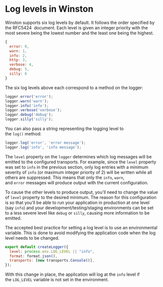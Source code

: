 # Log levels in Winston

Winston supports six log levels by default. It follows the order specified by the RFC5424  document. Each level is given an integer priority with the most severe being the lowest number and the least one being the highest.

```jsx
{
  error: 0,
  warn: 1,
  info: 2,
  http: 3,
  verbose: 4,
  debug: 5,
  silly: 6
}
```

The six log levels above each correspond to a method on the logger:

```jsx
logger.error('error');
logger.warn('warn');
logger.info('info');
logger.verbose('verbose');
logger.debug('debug');
logger.silly('silly');
```

You can also pass a string representing the logging level to the `log()` method:

```jsx
logger.log('error', 'error message');
logger.log('info', 'info message');
```

The `level` property on the `logger` determines which log messages will be emitted to the configured transports. For example, since the `level` property was set to `info` in the previous section, only log entries with a minimum severity of `info` (or maximum integer priority of 2) will be written while all others are suppressed. This means that only the `info`, `warn`, and `error` messages will produce output with the current configuration.

To cause the other levels to produce output, you'll need to change the value of `level` property to the desired minimum. The reason for this configuration is so that you'll be able to run your application in production at one level (say `info`) and your development/testing/staging environments can be set to a less severe level like `debug` or `silly`, causing more information to be emitted.

The accepted best practice for setting a log level is to use an environmental variable. This is done to avoid modifying the application code when the log level needs to be changed.

```jsx
export default createLogger({
  level: process.env.LOG_LEVEL || "info",
  format: format.json(),
  transports: [new transports.Console()],
});
```

With this change in place, the application will log at the `info` level if the `LOG_LEVEL` variable is not set in the environment.